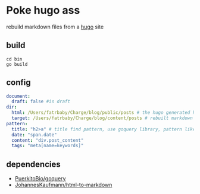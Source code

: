 # Poke hugo ass

rebuild markdown files from a [hugo](https://github.com/gohugoio/hugo) site

## build
```shell script
cd bin
go build
```

## config

```yaml
document:
  draft: false #is draft
dir:
  html: /Users/fatrbaby/Charge/blog/public/posts # the hugo generated html directory
  target: /Users/fatrbaby/Charge/blog/content/posts # rebuilt markdown files directory
pattern:
  title: "h2>a" # title find pattern, use goquery library, pattern like jQuery
  date: "span.date"
  content: "div.post_content"
  tags: "meta[name=keywords]"
```

## dependencies
- [PuerkitoBio/goquery](https://github.com/PuerkitoBio/goquery)
- [JohannesKaufmann/html-to-markdown](https://github.com/JohannesKaufmann/html-to-markdown)

